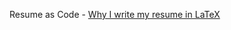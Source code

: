 Resume as Code - [Why I write my resume in LaTeX](https://loganmarchione.com/2019/03/why-i-write-my-resume-in-latex/)
